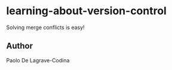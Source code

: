 # learning-about-version-control
Solving merge conflicts is easy!
## Author

Paolo De Lagrave-Codina
